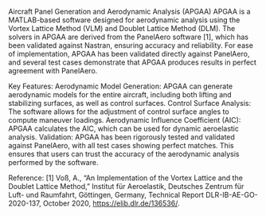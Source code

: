 Aircraft Panel Generation and Aerodynamic Analysis (APGAA)
APGAA is a MATLAB-based software designed for aerodynamic analysis using the Vortex Lattice Method (VLM) and Doublet Lattice Method (DLM). The solvers in APGAA are derived from the PanelAero software [1], which has been validated against Nastran, ensuring accuracy and reliability. For ease of implementation, APGAA has been validated directly against PanelAero, and several test cases demonstrate that APGAA produces results in perfect agreement with PanelAero.

Key Features:
Aerodynamic Model Generation: APGAA can generate aerodynamic models for the entire aircraft, including both lifting and stabilizing surfaces, as well as control surfaces.
Control Surface Analysis: The software allows for the adjustment of control surface angles to compute maneuver loadings.
Aerodynamic Influence Coefficient (AIC): APGAA calculates the AIC, which can be used for dynamic aeroelastic analysis.
Validation:
APGAA has been rigorously tested and validated against PanelAero, with all test cases showing perfect matches. This ensures that users can trust the accuracy of the aerodynamic analysis performed by the software.

Reference:
[1] Voß, A., “An Implementation of the Vortex Lattice and the Doublet Lattice Method,” Institut für Aeroelastik, Deutsches Zentrum für Luft- und Raumfahrt, Göttingen, Germany, Technical Report DLR-IB-AE-GO-2020-137, October 2020, https://elib.dlr.de/136536/.
